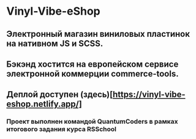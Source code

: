 # Vinyl-Vibe-eShop
## Электронный магазин виниловых пластинок на нативном JS и SCSS.
## Бэкэнд хостится на европейском сервисе электронной коммерции commerce-tools.
## Деплой доступен (здесь)[https://vinyl-vibe-eshop.netlify.app/]
### Проект выполнен командой QuantumCoders в рамках итогового задания курса RSSchool
